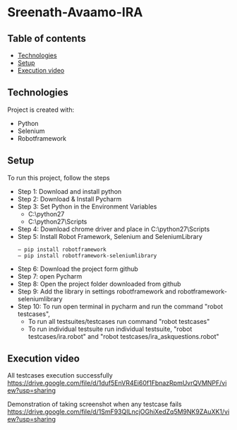 # Sreenath-Avaamo-IRA


## Table of contents
* [Technologies](#technologies)
* [Setup](#setup)
* [Execution video](#Execution-video)
	
## Technologies
Project is created with:
* Python
* Selenium
* Robotframework

## Setup
To run this project, follow the steps

* Step 1: Download and install python
* Step 2: Download & Install Pycharm
* Step 3: Set Python in the Environment Variables
    - C:\python27
    - C:\python27\Scripts
* Step 4: Download chrome driver and place in C:\python27\Scripts
* Step 5: Install Robot Framework, Selenium and SeleniumLibrary
    ```
    – pip install robotframework
    – pip install robotframework-seleniumlibrary
    ```
* Step 6: Download the project form github
* Step 7: open Pycharm
* Step 8: Open the project folder downloaded from github
* Step 9: Add the library in settings robotframework and robotframework-seleniumlibrary
* Step 10: To run open terminal in pycharm and run the command "robot testcases", 
	* To run all testsuites/testcases run command "robot testcases"
	* To run individual testsuite run individual testsuite, "robot testcases/ira.robot" and "robot testcases/ira_askquestions.robot"

## Execution video
All testcases execution successfully
https://drive.google.com/file/d/1duf5EnVR4Ei60f1FbnazRpmUvrQVMNPF/view?usp=sharing

Demonstration of taking screenshot when any testcase fails
https://drive.google.com/file/d/1SmF93QILncjOGhiXedZq5M9NK9ZAuXK1/view?usp=sharing
